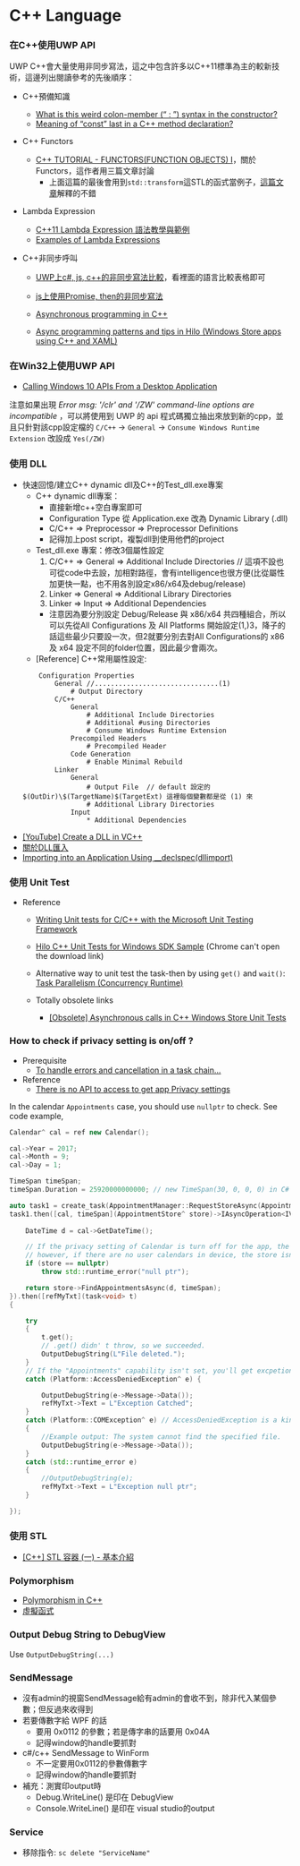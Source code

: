 # C++ Language

### 在C++使用UWP API
UWP C++會大量使用非同步寫法，這之中包含許多以C++11標準為主的較新技術，這邊列出閱讀參考的先後順序：
  
  - C++預備知識
    - [What is this weird colon-member (“ : ”) syntax in the constructor?](https://stackoverflow.com/questions/1711990/what-is-this-weird-colon-member-syntax-in-the-constructor)
    - [Meaning of “const” last in a C++ method declaration?](https://stackoverflow.com/questions/751681/meaning-of-const-last-in-a-c-method-declaration)
  - C++ Functors
    - [C++ TUTORIAL - FUNCTORS(FUNCTION OBJECTS) I](http://www.bogotobogo.com/cplusplus/functor_function_object_stl_intro.php)，關於Functors，這作者用三篇文章討論
        - 上面這篇的最後會用到`std::transform`這STL的函式當例子，[這篇文章](https://www.fluentcpp.com/2017/02/13/transform-central-algorithm/)解釋的不錯

  - Lambda Expression
    - [C++11 Lambda Expression 語法教學與範例](https://blog.gtwang.org/programming/lambda-expression-in-c11/)
    - [Examples of Lambda Expressions](https://docs.microsoft.com/en-us/cpp/cpp/examples-of-lambda-expressions)
  
  - C++非同步呼叫
    - [UWP上c#, js, c++的非同步寫法比較](https://docs.microsoft.com/en-us/windows/uwp/threading-async/asynchronous-programming-universal-windows-platform-apps)，看裡面的語言比較表格即可
    - [js上使用Promise, then的非同步寫法](http://huli.logdown.com/posts/292655-javascript-promise-generator-async-es6)
    

    - [Asynchronous programming in C++](https://docs.microsoft.com/en-us/windows/uwp/threading-async/asynchronous-programming-in-cpp-universal-windows-platform-apps)
    - [Async programming patterns and tips in Hilo (Windows Store apps using C++ and XAML)](https://msdn.microsoft.com/library/windows/apps/jj160321.aspx)

### 在Win32上使用UWP API

- [Calling Windows 10 APIs From a Desktop Application](https://blogs.windows.com/buildingapps/2017/01/25/calling-windows-10-apis-desktop-application/#yZRleFvuhkBzpVFy.97)

注意如果出現 *Error msg: '/clr' and '/ZW' command-line options are incompatible* ，可以將使用到 UWP 的 api 程式碼獨立抽出來放到新的cpp，並且只針對該cpp設定檔的 `C/C++` &rarr; `General` &rarr; `Consume Windows Runtime Extension` 改設成 `Yes(/ZW)`

### 使用 DLL
* 快速回憶/建立C++ dynamic dll及C++的Test_dll.exe專案
    * C++ dynamic dll專案：
        * 直接新增c++空白專案即可
        * Configuration Type 從 Application.exe 改為 Dynamic Library (.dll)
        * C/C++ => Preprocessor => Preprocessor Definitions
        * 記得加上post script，複製dll到使用他們的project
    * Test_dll.exe 專案：修改3個屬性設定
        1. C/C++ => General => Additional Include Directories // 這項不設也可從code中去設，加相對路徑，會有intelligence也很方便(比從屬性加更快一點，也不用各別設定x86/x64及debug/release)
        2. Linker => General => Additional Library Directories
        3. Linker => Input => Additional Dependencies
        * 注意因為要分別設定 Debug/Release 與 x86/x64 共四種組合，所以可以先從All Configurations 及 All Platforms 開始設定(1,)3，降子的話這些最少只要設一次，但2就要分別去對All Configurations的 x86 及 x64 設定不同的folder位置，因此最少會兩次。
    * [Reference] C++常用屬性設定:
    ```
    	Configuration Properties
            General //...............................(1)
                # Output Directory
            C/C++
                General
                    # Additional Include Directories
                    # Additional #using Directories
                    # Consume Windows Runtime Extension
                Precompiled Headers
                    # Precompiled Header
                Code Generation
                    # Enable Minimal Rebuild
            Linker
                General
                    # Output File  // default 設定的 $(OutDir)\$(TargetName)$(TargetExt) 這裡每個變數都是從 (1) 來
                    # Additional Library Directories
                Input
                    * Additional Dependencies
    ```
- [[YouTube] Create a DLL in VC++](https://www.youtube.com/watch?v=yEqRyQhhto8)
- [關於DLL匯入](http://ypyp.pixnet.net/blog/post/23348150-%5B%E7%AD%86%E8%A8%98%5D-%E9%97%9C%E6%96%BCdll%E5%8C%AF%E5%85%A5)
- [Importing into an Application Using __declspec(dllimport)](https://docs.microsoft.com/en-us/cpp/build/importing-into-an-application-using-declspec-dllimport)

### 使用 Unit Test

- Reference
  - [Writing Unit tests for C/C++ with the Microsoft Unit Testing Framework](https://docs.microsoft.com/en-us/visualstudio/test/writing-unit-tests-for-c-cpp-with-the-microsoft-unit-testing-framework-for-cpp)
  - [Hilo C++ Unit Tests for Windows SDK Sample](https://hilo.codeplex.com/releases/view/97977) (Chrome can't open the download link)
  - Alternative way to unit test the task-then by using `get()` and `wait()`: [Task Parallelism (Concurrency Runtime)](https://msdn.microsoft.com/en-us/library/dd492427.aspx)

  - Totally obsolete links
    - [[Obsolete] Asynchronous calls in C++ Windows Store Unit Tests](https://blogs.msdn.microsoft.com/devops/2012/12/10/asynchronous-calls-in-c-windows-store-unit-tests/)


### How to check if privacy setting is on/off ?
- Prerequisite
    - [To handle errors and cancellation in a task chain...](https://docs.microsoft.com/en-us/windows/uwp/threading-async/asynchronous-programming-in-cpp-universal-windows-platform-apps#handling-errors-in-a-task-chain)
- Reference
    - [There is no API to access to get app Privacy settings](https://social.msdn.microsoft.com/Forums/windowsapps/en-US/5b94bb6a-43fe-41e8-8658-7c8f1b0b6195/api-to-access-to-get-app-privacy-settings-in-windows-10?forum=wpdevelop)
    
In the calendar `Appointments` case, you should use `nullptr` to check. See code example,

```c++
Calendar^ cal = ref new Calendar();

cal->Year = 2017;
cal->Month = 9;
cal->Day = 1;

TimeSpan timeSpan;
timeSpan.Duration = 25920000000000; // new TimeSpan(30, 0, 0, 0) in C#

auto task1 = create_task(AppointmentManager::RequestStoreAsync(AppointmentStoreAccessType::AllCalendarsReadOnly));
task1.then([cal, timeSpan](AppointmentStore^ store)->IAsyncOperation<IVectorView<Appointment^>^>^ {
    
    DateTime d = cal->GetDateTime();

    // If the privacy setting of Calendar is turn off for the app, the store parameter would be nullptr; 
    // however, if there are no user calendars in device, the store isn't nullptr.
    if (store == nullptr)
        throw std::runtime_error("null ptr");

    return store->FindAppointmentsAsync(d, timeSpan);
}).then([refMyTxt](task<void> t)
{

    try
    {
        t.get();
        // .get() didn' t throw, so we succeeded.
        OutputDebugString(L"File deleted.");
    }
    // If the "Appointments" capability isn't set, you'll get excpetion here
    catch (Platform::AccessDeniedException^ e) {

        OutputDebugString(e->Message->Data());
        refMyTxt->Text = L"Exception Catched";
    }
    catch (Platform::COMException^ e) // AccessDeniedException is a kind of COMException
    {
        //Example output: The system cannot find the specified file.
        OutputDebugString(e->Message->Data());
    }
    catch (std::runtime_error e)
    {
        //OutputDebugString(e);
        refMyTxt->Text = L"Exception null ptr";
    }

});
```

### 使用 STL
- [[C++] STL 容器 (一) - 基本介紹](http://larry850806.github.io/2016/06/06/STL1/)

### Polymorphism
- [Polymorphism in C++](https://www.tutorialspoint.com/cplusplus/cpp_polymorphism.htm)
- [虛擬函式](https://openhome.cc/Gossip/CppGossip/VirtualFunction.html)

### Output Debug String to DebugView
Use `OutputDebugString(...)`

### SendMessage
* 沒有admin的視窗SendMessage給有admin的會收不到，除非代入某個參數；但反過來收得到
* 若要傳數字給 WPF 的話
    * 要用 0x0112 的參數；若是傳字串的話要用 0x04A
    * 記得window的handle要抓對
* c#/c++ SendMessage to WinForm
    * 不一定要用0x0112的參數傳數字
    * 記得window的handle要抓對
* 補充：測實印output時
    * Debug.WriteLine() 是印在 DebugView
    * Console.WriteLine() 是印在 visual studio的output

### Service
* 移除指令: `sc delete "ServiceName"`